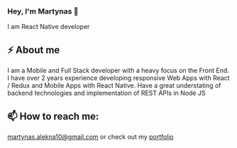 ### Hey, I'm Martynas 👋

I am React Native developer

⚡️ About me
------
I am a Mobile and Full Stack developer with a heavy focus on the Front End. I have over 2 years experience developing responsive Web Apps with React / Redux and Mobile Apps with React Native. Have a great understating of backend technologies and implementation of REST APIs in Node JS

📫 How to reach me: 
------
martynas.alekna10@gmail.com
or check out my [portfolio](https://www.martynasdev.me)
